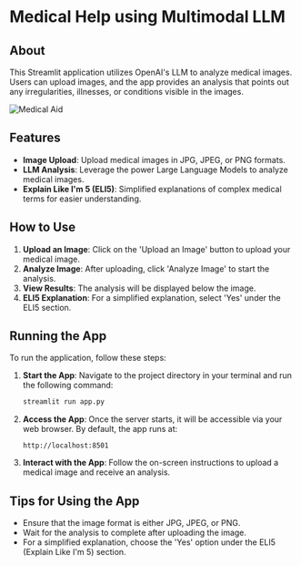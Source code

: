 # Medical Help using Multimodal LLM

## About

This Streamlit application utilizes OpenAI's LLM to analyze medical images. Users can upload images, and the app provides an analysis that points out any irregularities, illnesses, or conditions visible in the images.

![Medical Aid](https://github.com/SimoneParvizi/Medical-Aid/assets/75120707/b63c2b76-cb8a-4ccd-8778-32903bb01bc9)


## Features

- **Image Upload**: Upload medical images in JPG, JPEG, or PNG formats.
- **LLM Analysis**: Leverage the power Large Language Models to analyze medical images.
- **Explain Like I'm 5 (ELI5)**: Simplified explanations of complex medical terms for easier understanding.

## How to Use

1. **Upload an Image**: Click on the 'Upload an Image' button to upload your medical image.
2. **Analyze Image**: After uploading, click 'Analyze Image' to start the analysis.
3. **View Results**: The analysis will be displayed below the image.
4. **ELI5 Explanation**: For a simplified explanation, select 'Yes' under the ELI5 section.

## Running the App

To run the application, follow these steps:

1. **Start the App**: Navigate to the project directory in your terminal and run the following command:

    ```bash
    streamlit run app.py
    ```

2. **Access the App**: Once the server starts, it will be accessible via your web browser. By default, the app runs at:

    ```
    http://localhost:8501
    ```

3. **Interact with the App**: Follow the on-screen instructions to upload a medical image and receive an analysis.

## Tips for Using the App

- Ensure that the image format is either JPG, JPEG, or PNG.
- Wait for the analysis to complete after uploading the image.
- For a simplified explanation, choose the 'Yes' option under the ELI5 (Explain Like I'm 5) section.
